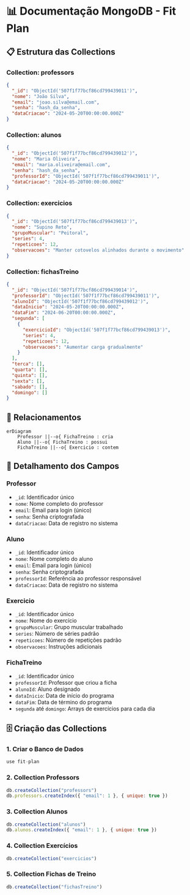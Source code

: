 # 📊 Documentação MongoDB - Fit Plan

## 📋 Estrutura das Collections

### Collection: professors
```json
{
  "_id": "ObjectId('507f1f77bcf86cd799439011')",
  "nome": "João Silva",
  "email": "joao.silva@email.com",
  "senha": "hash_da_senha",
  "dataCriacao": "2024-05-20T00:00:00.000Z"
}
```

### Collection: alunos
```json
{
  "_id": "ObjectId('507f1f77bcf86cd799439012')",
  "nome": "Maria Oliveira",
  "email": "maria.oliveira@email.com",
  "senha": "hash_da_senha",
  "professorId": "ObjectId('507f1f77bcf86cd799439011')",
  "dataCriacao": "2024-05-20T00:00:00.000Z"
}
```

### Collection: exercicios
```json
{
  "_id": "ObjectId('507f1f77bcf86cd799439013')",
  "nome": "Supino Reto",
  "grupoMuscular": "Peitoral",
  "series": 4,
  "repeticoes": 12,
  "observacoes": "Manter cotovelos alinhados durante o movimento"
}
```

### Collection: fichasTreino
```json
{
  "_id": "ObjectId('507f1f77bcf86cd799439014')",
  "professorId": "ObjectId('507f1f77bcf86cd799439011')",
  "alunoId": "ObjectId('507f1f77bcf86cd799439012')",
  "dataInicio": "2024-05-20T00:00:00.000Z",
  "dataFim": "2024-06-20T00:00:00.000Z",
  "segunda": [
    {
      "exercicioId": "ObjectId('507f1f77bcf86cd799439013')",
      "series": 4,
      "repeticoes": 12,
      "observacoes": "Aumentar carga gradualmente"
    }
  ],
  "terca": [],
  "quarta": [],
  "quinta": [],
  "sexta": [],
  "sabado": [],
  "domingo": []
}
```

## 🔄 Relacionamentos

```mermaid
erDiagram
    Professor ||--o{ FichaTreino : cria
    Aluno ||--o{ FichaTreino : possui
    FichaTreino ||--o{ Exercicio : contem
```

## 📝 Detalhamento dos Campos

### Professor
- `_id`: Identificador único
- `nome`: Nome completo do professor
- `email`: Email para login (único)
- `senha`: Senha criptografada
- `dataCriacao`: Data de registro no sistema

### Aluno
- `_id`: Identificador único
- `nome`: Nome completo do aluno
- `email`: Email para login (único)
- `senha`: Senha criptografada
- `professorId`: Referência ao professor responsável
- `dataCriacao`: Data de registro no sistema

### Exercicio
- `_id`: Identificador único
- `nome`: Nome do exercício
- `grupoMuscular`: Grupo muscular trabalhado
- `series`: Número de séries padrão
- `repeticoes`: Número de repetições padrão
- `observacoes`: Instruções adicionais

### FichaTreino
- `_id`: Identificador único
- `professorId`: Professor que criou a ficha
- `alunoId`: Aluno designado
- `dataInicio`: Data de início do programa
- `dataFim`: Data de término do programa
- `segunda` até `domingo`: Arrays de exercícios para cada dia

## 🗄️ Criação das Collections

### 1. Criar o Banco de Dados
```javascript
use fit-plan
```

### 2. Collection Professors
```javascript
db.createCollection("professors")
db.professors.createIndex({ "email": 1 }, { unique: true })
```

### 3. Collection Alunos
```javascript
db.createCollection("alunos")
db.alunos.createIndex({ "email": 1 }, { unique: true })
```

### 4. Collection Exercícios
```javascript
db.createCollection("exercicios")
```

### 5. Collection Fichas de Treino
```javascript
db.createCollection("fichasTreino")